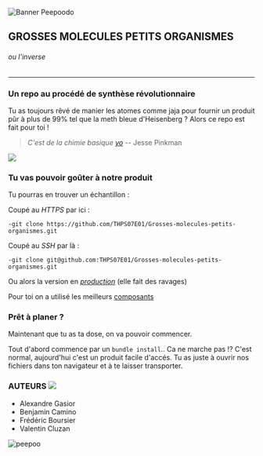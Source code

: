 ![Banner Peepoodo](https://peepoodo.github.io/peepoodo-box/logo.png)

## GROSSES MOLECULES PETITS ORGANISMES
###### ou l'inverse
---
### Un repo au procédé de synthèse révolutionnaire

Tu as toujours rêvé de manier les atomes comme jaja pour fournir un produit pûr à plus de 99% tel que la meth bleue d'Heisenberg ?
Alors ce repo est fait pour toi !

> *C'est de la chimie basique [yo](https://www.youtube.com/watch?v=3U6PSWyv5sc)*
> -- Jesse Pinkman

![](https://media.giphy.com/media/l0IxYzsGXQjyaKoAU/giphy.gif)

### Tu vas pouvoir goûter à notre produit

 Tu pourras en trouver un échantillon :

 Coupé au *HTTPS* par ici :

    -git clone https://github.com/THPS07E01/Grosses-molecules-petits-organismes.git

 Coupé au *SSH* par là :

    -git clone git@github.com:THPS07E01/Grosses-molecules-petits-organismes.git

 Ou alors la version en *[production](https://thps07e01.github.io/Grosses-molecules-petits-organismes/)* (elle fait des ravages)

 Pour toi on a utilisé les meilleurs [composants](https://demos.creative-tim.com/now-ui-kit/index.html?_ga=2.98501337.736841828.1550604686-1939419841.1549325369)

### Prêt à planer ?

Maintenant que tu as ta dose, on va pouvoir commencer.

Tout d'abord commence par un `bundle install`..
Ca ne marche pas !?
C'est normal, aujourd'hui c'est un produit facile d'accés.
Tu as juste à ouvrir nos fichiers dans ton navigateur et à te laisser transporter.

### AUTEURS ![](https://media.giphy.com/media/Gb3FENu33eqKk/giphy.gif)
 - Alexandre Gasior
 - Benjamin Camino
 - Frédéric Boursier
 - Valentin Cluzan

![peepoo](https://scontent-frx5-1.cdninstagram.com/vp/264d0ca397626a3b949b7e1a32f12c40/5CB8BC70/t51.2885-15/e35/43371552_345243769354400_135114894105553554_n.jpg?_nc_ht=scontent-frx5-1.cdninstagram.com&se=7&ig_cache_key=MTkwNDY1MDI1MjEwMzgzOTc4Mw%3D%3D.2)
